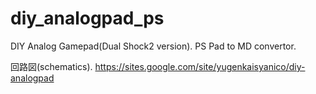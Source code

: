 # diy_analogpad_ps
DIY Analog Gamepad(Dual Shock2 version).
PS Pad to MD convertor.

回路図(schematics).
https://sites.google.com/site/yugenkaisyanico/diy-analogpad
